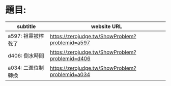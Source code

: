 # 題目:      
|  subtitle     | website URL |
| ----------- | ----------- |
| a597: 祖靈被榨乾了    | https://zerojudge.tw/ShowProblem?problemid=a597       |
| d406: 倒水時間  | https://zerojudge.tw/ShowProblem?problemid=d406       |
| a034: 二進位制轉換| https://zerojudge.tw/ShowProblem?problemid=a034|